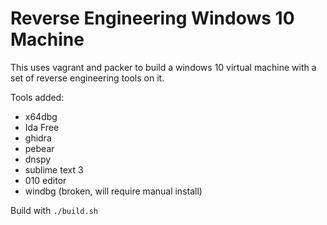 # Reverse Engineering Windows 10 Machine

This uses vagrant and packer to build a windows 10 virtual machine with a set of reverse engineering tools on it.


Tools added:
  - x64dbg
  - Ida Free
  - ghidra
  - pebear
  - dnspy
  - sublime text 3
  - 010 editor
  - windbg (broken, will require manual install)

Build with `./build.sh`
